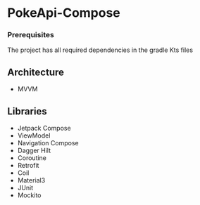 # PokeApi-Compose


### Prerequisites
The project has all required dependencies in the gradle Kts files

## Architecture
* MVVM

## Libraries
* Jetpack Compose
* ViewModel
* Navigation Compose
* Dagger Hilt
* Coroutine
* Retrofit
* Coil
* Material3
* JUnit
* Mockito



